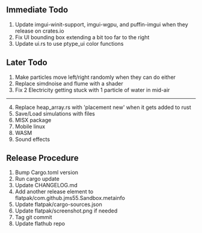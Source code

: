 ## Immediate Todo
1. Update imgui-winit-support, imgui-wgpu, and puffin-imgui when they release on crates.io
2. Fix UI bounding box extending a bit too far to the right
3. Update ui.rs to use ptype_ui color functions

## Later Todo
1. Make particles move left/right randomly when they can do either
2. Replace simdnoise and flume with a shader
3. Fix 2 Electricity getting stuck with 1 particle of water in mid-air
---
4. Replace heap_array.rs with 'placement new' when it gets added to rust
5. Save/Load simulations with files
6. MISX package
7. Mobile linux
8. WASM
9. Sound effects

## Release Procedure
1. Bump Cargo.toml version
2. Run cargo update
3. Update CHANGELOG.md
4. Add another release element to flatpak/com.github.jms55.Sandbox.metainfo
5. Update flatpak/cargo-sources.json
6. Update flatpak/screenshot.png if needed
7. Tag git commit
8. Update flathub repo
